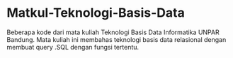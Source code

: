 # Matkul-Teknologi-Basis-Data
Beberapa kode dari mata kuliah Teknologi Basis Data Informatika UNPAR Bandung. Mata kuliah ini membahas teknologi basis data relasional dengan membuat query .SQL dengan fungsi tertentu.
